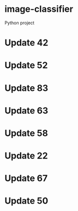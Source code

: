 # image-classifier
Python project
# Update 42
# Update 52
# Update 83
# Update 63
# Update 58
# Update 22
# Update 67
# Update 50
